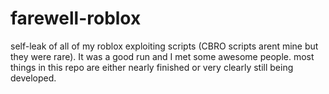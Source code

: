 # farewell-roblox
self-leak of all of my roblox exploiting scripts (CBRO scripts arent mine but they were rare). It was a good run and I met some awesome people.
most things in this repo are either nearly finished or very clearly still being developed.
